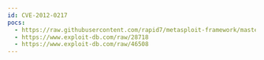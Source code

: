 ```yaml
---
id: CVE-2012-0217
pocs:
  - https://raw.githubusercontent.com/rapid7/metasploit-framework/master/modules/exploits/freebsd/local/intel_sysret_priv_esc.rb
  - https://www.exploit-db.com/raw/28718
  - https://www.exploit-db.com/raw/46508
---
```

